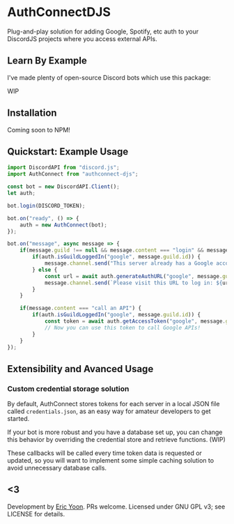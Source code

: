 # AuthConnectDJS
Plug-and-play solution for adding Google, Spotify, etc auth to your DiscordJS projects where you access external APIs.

## Learn By Example
I've made plenty of open-source Discord bots which use this package:

WIP

## Installation
Coming soon to NPM!

## Quickstart: Example Usage
```js
import DiscordAPI from "discord.js";
import AuthConnect from "authconnect-djs";

const bot = new DiscordAPI.Client();
let auth;

bot.login(DISCORD_TOKEN);

bot.on("ready", () => {
    auth = new AuthConnect(bot);
});

bot.on("message", async message => {
    if(message.guild !== null && message.content === "login" && message.member.permissions.has("ADMINISTRATOR")) {
        if(auth.isGuildLoggedIn("google", message.guild.id)) {
            message.channel.send("This server already has a Google account associated with it.");
        } else {
            const url = await auth.generateAuthURL("google", message.guild.id);
            message.channel.send(`Please visit this URL to log in: ${url}`);
        }
    }

    if(message.content === "call an API") {
        if(auth.isGuildLoggedIn("google", message.guild.id)) {
            const token = await auth.getAccessToken("google", message.guild.id);
            // Now you can use this token to call Google APIs!
        }
    }
});

```

## Extensibility and Avanced Usage

### Custom credential storage solution
By default, AuthConnect stores tokens for each server in a local JSON file called `credentials.json`, as an easy way for amateur developers to get started.

If your bot is more robust and you have a database set up, you can change this behavior by overriding the credential store and retrieve functions. (WIP)

These callbacks will be called every time token data is requested or updated, so you will want to implement some simple caching solution to avoid unnecessary database calls.

## <3
Development by [Eric Yoon](https://yoonicode.com). PRs welcome. Licensed under GNU GPL v3; see LICENSE for details.
